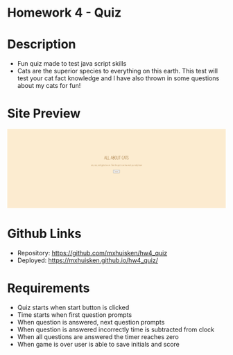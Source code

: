 # Homework 4 - Quiz

# Description

- Fun quiz made to test java script skills 
- Cats are the superior species to everything on this earth. This test will test your cat fact knowledge and I have also thrown in some questions about my cats for fun! 

# Site Preview 

<p><img src="./assets/images/catquizpreview.png"><p>

# Github Links

- Repository: https://github.com/mxhuisken/hw4_quiz
- Deployed: https://mxhuisken.github.io/hw4_quiz/

# Requirements 

- Quiz starts when start button is clicked
- Time starts when first question prompts 
- When question is answered, next question prompts
- When question is answered incorrectly time is subtracted from clock
- When all questions are answered the timer reaches zero 
- When game is over user is able to save initials and score
